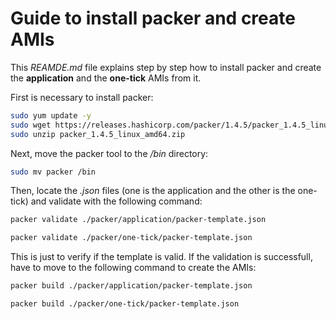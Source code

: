 # Guide to install packer and create AMIs

This *REAMDE.md* file explains step by step how to install packer and create the **application** and the **one-tick** AMIs from it.

First is necessary to install packer:

```bash
sudo yum update -y
sudo wget https://releases.hashicorp.com/packer/1.4.5/packer_1.4.5_linux_amd64.zip
sudo unzip packer_1.4.5_linux_amd64.zip
```

Next, move the packer tool to the */bin* directory:

```bash
sudo mv packer /bin
```

Then, locate the *.json* files (one is the application and the other is the one-tick) and validate with the following command:

```bash
packer validate ./packer/application/packer-template.json
```
```bash
packer validate ./packer/one-tick/packer-template.json
```

This is just to verify if the template is valid. If the validation is successfull, have to move to the following command to create the AMIs:

```bash
packer build ./packer/application/packer-template.json
```
```
packer build ./packer/one-tick/packer-template.json
```
